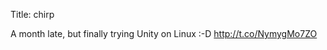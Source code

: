 Title: chirp

A month late, but finally trying Unity on Linux :-D <a href="http://t.co/NymygMo7ZO">http://t.co/NymygMo7ZO</a>
